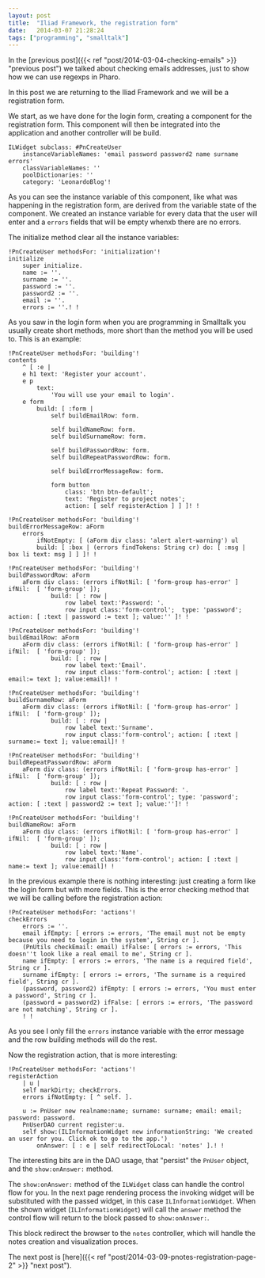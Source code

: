 ```yaml
---
layout: post
title:  "Iliad Framework, the registration form"
date:   2014-03-07 21:28:24
tags: ["programming", "smalltalk"]
---
```


In the [previous post]({{< ref "post/2014-03-04-checking-emails" >}} "previous post") we talked about checking emails
addresses, just to show how we can use regexps in Pharo.

In this post we are returning to the Iliad Framework and we will be a
registration form.

<!--more-->

We start, as we have done for the login form, creating a component for
the registration form. This component will then be integrated into the
application and another controller will be build.

```smalltalk
ILWidget subclass: #PnCreateUser
	instanceVariableNames: 'email password password2 name surname errors'
	classVariableNames: ''
	poolDictionaries: ''
	category: 'LeonardoBlog'!
```

As you can see the instance variable of this component, like what was
happening in the registration form, are derived from the variable
state of the component. We created an instance variable for every data
that the user will enter and a `errors` fields that will be empty whenxb
there are no errors.

The initialize method clear all the instance variables:

```smalltalk
!PnCreateUser methodsFor: 'initialization'!
initialize
	super initialize.
	name := ''.
	surname := ''.
	password := ''.
	password2 := ''.
	email := ''.
	errors := ''.! !
```

As you saw in the login form when you are programming in Smalltalk you
usually create short methods, more short than the method you will be
used to. This is an example:


```smalltalk
!PnCreateUser methodsFor: 'building'!
contents
	^ [ :e | 
	e h1 text: 'Register your account'.
	e p
		text:
			'You will use your email to login'.
	e form
		build: [ :form | 
			self buildEmailRow: form.
			
			self buildNameRow: form.
			self buildSurnameRow: form.
			
			self buildPasswordRow: form.
			self buildRepeatPasswordRow: form.
			
			self buildErrorMessageRow: form.
			
			form button
				class: 'btn btn-default';
				text: 'Register to project notes';
				action: [ self registerAction ] ] ]! !

!PnCreateUser methodsFor: 'building'!
buildErrorMessageRow: aForm
	errors
		ifNotEmpty: [ (aForm div class: 'alert alert-warning') ul
		build: [ :box | (errors findTokens: String cr) do: [ :msg | box li text: msg ] ] ]! !

!PnCreateUser methodsFor: 'building'!
buildPasswordRow: aForm
	aForm div class: (errors ifNotNil: [ 'form-group has-error' ] ifNil:  [ 'form-group' ]);
			build: [ : row | 
				row label text:'Password: '.
				row input class:'form-control';  type: 'password'; action: [ :text | password := text ]; value:'' ]! !

!PnCreateUser methodsFor: 'building'!
buildEmailRow: aForm
	aForm div class: (errors ifNotNil: [ 'form-group has-error' ] ifNil:  [ 'form-group' ]);
			build: [ : row | 
				row label text:'Email'.
				row input class:'form-control'; action: [ :text | email:= text ]; value:email]! !

!PnCreateUser methodsFor: 'building'!
buildSurnameRow: aForm
	aForm div class: (errors ifNotNil: [ 'form-group has-error' ] ifNil:  [ 'form-group' ]);
			build: [ : row | 
				row label text:'Surname'.
				row input class:'form-control'; action: [ :text | surname:= text ]; value:email]! !

!PnCreateUser methodsFor: 'building'!
buildRepeatPasswordRow: aForm
	aForm div class: (errors ifNotNil: [ 'form-group has-error' ] ifNil:  [ 'form-group' ]);
			build: [ : row | 
				row label text:'Repeat Password: '.
				row input class:'form-control'; type: 'password'; action: [ :text | password2 := text ]; value:'']! !

!PnCreateUser methodsFor: 'building'!
buildNameRow: aForm
	aForm div class: (errors ifNotNil: [ 'form-group has-error' ] ifNil:  [ 'form-group' ]);
			build: [ : row | 
				row label text:'Name'.
				row input class:'form-control'; action: [ :text | name:= text ]; value:email]! !
```

In the previous example there is nothing interesting: just creating a
form like the login form but with more fields. This is the error
checking method that we will be calling before the registration action:

```smalltalk
!PnCreateUser methodsFor: 'actions'!
checkErrors
	errors := ''.
	email ifEmpty: [ errors := errors, 'The email must not be empty because you need to login in the system', String cr ].
	(PnUtils checkEmail: email) ifFalse: [ errors := errors, 'This doesn''t look like a real email to me', String cr ].
	name ifEmpty: [ errors := errors, 'The name is a required field', String cr ].
	surname ifEmpty: [ errors := errors, 'The surname is a required field', String cr ].
	(password, password2) ifEmpty: [ errors := errors, 'You must enter a password', String cr ].
	(password = password2) ifFalse: [ errors := errors, 'The password are not matching', String cr ].
	! !
```

As you see I only fill the `errors` instance variable with the error
message and the row building methods will do the rest.

Now the registration action, that is more interesting:

```smalltalk
!PnCreateUser methodsFor: 'actions'!
registerAction
	| u |
	self markDirty; checkErrors.
	errors ifNotEmpty: [ ^ self. ].
	
	u := PnUser new realname:name; surname: surname; email: email; password: password.
	PnUserDAO current register:u.
	self show:(ILInformationWidget new informationString: 'We created an user for you. Click ok to go to the app.') 
		onAnswer: [ : e | self redirectToLocal: 'notes' ].! !
```

The interesting bits are in the DAO usage, that "persist" the `PnUser`
object, and the `show:onAnswer:` method.

The `show:onAnswer:` method of the `ILWidget` class can handle the
control flow for you. In the next page rendering process the invoking
widget will be substituted with the passed widget, in this case
`ILInformationWidget`. When the shown widget (`ILInformationWidget`)
will call the `answer` method the control flow will return to the
block passed to `show:onAnswer:`.

This block redirect the browser to the `notes` controller, which will
handle the notes creation and visualization proces.

The next post is [here]({{< ref "post/2014-03-09-pnotes-registration-page-2" >}} "next post").
